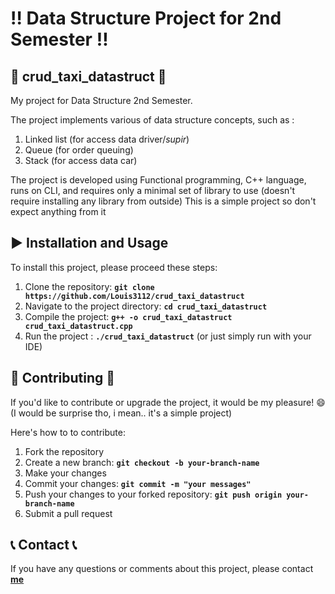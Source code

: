 # :bangbang: **Data Structure Project for 2nd Semester**  :bangbang:

## :taxi: **crud_taxi_datastruct** :taxi: 
My project for Data Structure 2nd Semester.

The project implements various of data structure concepts, such as :
1. Linked list (for access data driver/*supir*)
2. Queue (for order queuing)
3. Stack (for access data car)                                    

The project is developed using Functional programming, C++ language, runs on CLI, and requires only a minimal set of library to use (doesn't require installing any library from outside)
This is a simple project so don't expect anything from it

## :arrow_forward: **Installation and Usage** 
To install this project, please proceed these steps:

1. Clone the repository: **`git clone https://github.com/Louis3112/crud_taxi_datastruct`**
2. Navigate to the project directory: **`cd crud_taxi_datastruct`**
3. Compile the project: **`g++ -o crud_taxi_datastruct crud_taxi_datastruct.cpp`**
4. Run the project : **`./crud_taxi_datastruct`** (or just simply run with your IDE)

## 	:bust_in_silhouette: **Contributing** :bust_in_silhouette:
If you'd like to contribute or upgrade the project, it would be my pleasure! :smile: 
(I would be surprise tho, i mean.. it's a simple project)

Here's how to to contribute:
1. Fork the repository
2. Create a new branch: **`git checkout -b your-branch-name`**
3. Make your changes
4. Commit your changes: **`git commit -m "your messages"`** 
5. Push your changes to your forked repository: **`git push origin your-branch-name`**
6. Submit a pull request

## :telephone_receiver: **Contact** :telephone_receiver:

If you have any questions or comments about this project, please contact **[me](corneliuslouis3112@gmail.com)**
